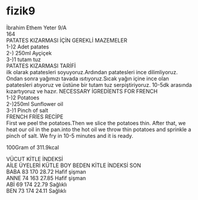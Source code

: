 # fizik9                          
İbrahim Ethem Yeter 
9/A     
164       
 PATATES KIZARMASI İÇİN  GEREKLİ MAZEMELER      
1-)2  Adet patates         
2-) 250ml  Ayçiçek         
3-)1 tutam  tuz          
PATATES KIZARMASI  TARİFİ            
ilk olarak  patatesleri soyuyoruz.Ardından patatesleri ince dilimliyoruz.
Ondan sonra  yağımızı  tavada ısıtıyoruz.Sıcak yağın içine 
ince olan patatesleri atıyoruz ve üstüne bir tutam  tuz serpiştiriyoruz. 
10-5dk arasında kızartıyoruz ve hazır.
NECESSARY İGREDİENTS FOR FRENCH            
1-)2 Potatoes         
2-)250ml Sunflower oil         
3-)1 Pinch of salt           
FRENCH FRİES RECİPE          
First we peel the potatoes.Then we slice the potatoes thin.
After that, we heat our oil in the pan.into the hot oil
we throw thin potatoes and sprinkle a pinch of salt.
We fry in 10-5 minutes and it is ready.

100Gram of 311.9kcal        


VÜCUT KİTLE İNDEKSİ          
AİLE ÜYELERİ        KÜTLE          BOY          BEDEN KİTLE İNDEKSİ             SON                
BABA                 83            170                28.72                  Hafif şişman          
ANNE                 74            163                27.85                  Hafif şişman          
ABİ                  69            174                22.79                    Sağlıklı           
BEN                  73            174                24.11                    Sağlıklı            
